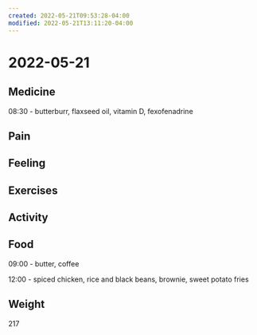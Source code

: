 ```yaml
---
created: 2022-05-21T09:53:28-04:00
modified: 2022-05-21T13:11:20-04:00
---
```


# 2022-05-21

## Medicine

08:30 - butterburr, flaxseed oil, vitamin D, fexofenadrine


## Pain


## Feeling


## Exercises


## Activity


## Food

09:00 - butter, coffee

12:00 - spiced chicken, rice and black beans, brownie, sweet potato fries


## Weight

217
